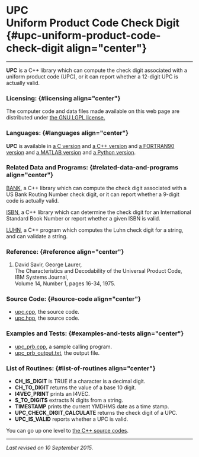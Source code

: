 UPC\
Uniform Product Code Check Digit {#upc-uniform-product-code-check-digit align="center"}
================================

------------------------------------------------------------------------

**UPC** is a C++ library which can compute the check digit associated
with a uniform product code (UPC), or it can report whether a 12-digit
UPC is actually valid.

### Licensing: {#licensing align="center"}

The computer code and data files made available on this web page are
distributed under [the GNU LGPL license.](../../txt/gnu_lgpl.txt)

### Languages: {#languages align="center"}

**UPC** is available in [a C version](../../c_src/upc/upc.md) and [a
C++ version](../../master/upc/upc.md) and [a FORTRAN90
version](../../f_src/upc/upc.md) and [a MATLAB
version](../../m_src/upc/upc.md) and [a Python
version](../../py_src/upc/upc.md).

### Related Data and Programs: {#related-data-and-programs align="center"}

[BANK](../../master/bank/bank.md), a C++ library which can compute
the check digit associated with a US Bank Routing Number check digit, or
it can report whether a 9-digit code is actually valid.

[ISBN](../../master/isbn/isbn.md), a C++ library which can determine
the check digit for an International Standard Book Number or report
whether a given ISBN is valid.

[LUHN](../../master/luhn/luhn.md), a C++ program which computes the
Luhn check digit for a string, and can validate a string.

### Reference: {#reference align="center"}

1.  David Savir, George Laurer,\
    The Characteristics and Decodability of the Universal Product Code,\
    IBM Systems Journal,\
    Volume 14, Number 1, pages 16-34, 1975.

### Source Code: {#source-code align="center"}

-   [upc.cpp](upc.cpp), the source code.
-   [upc.hpp](upc.hpp), the source code.

### Examples and Tests: {#examples-and-tests align="center"}

-   [upc\_prb.cpp](upc_prb.cpp), a sample calling program.
-   [upc\_prb\_output.txt](upc_prb_output.txt), the output file.

### List of Routines: {#list-of-routines align="center"}

-   **CH\_IS\_DIGIT** is TRUE if a character is a decimal digit.
-   **CH\_TO\_DIGIT** returns the value of a base 10 digit.
-   **I4VEC\_PRINT** prints an I4VEC.
-   **S\_TO\_DIGITS** extracts N digits from a string.
-   **TIMESTAMP** prints the current YMDHMS date as a time stamp.
-   **UPC\_CHECK\_DIGIT\_CALCULATE** returns the check digit of a UPC.
-   **UPC\_IS\_VALID** reports whether a UPC is valid.

You can go up one level to [the C++ source codes](../cpp_src.md).

------------------------------------------------------------------------

*Last revised on 10 September 2015.*
